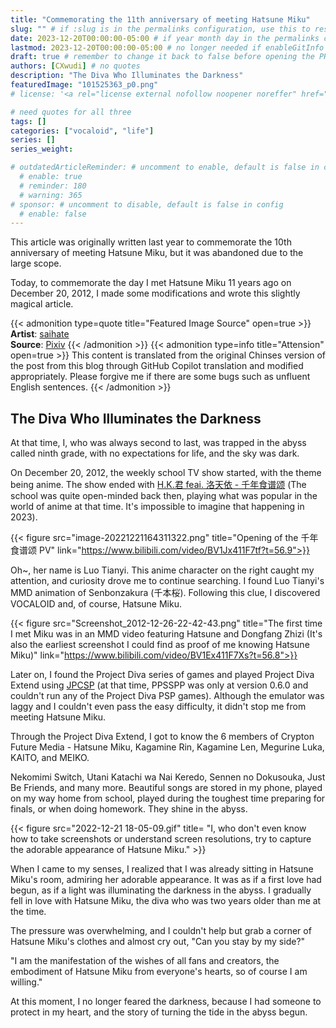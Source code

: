 ```yaml
---
title: "Commemorating the 11th anniversary of meeting Hatsune Miku"
slug: "" # if :slug is in the permalinks configuration, use this to resolve URL conflict with other posts
date: 2023-12-20T00:00:00-05:00 # if year month day in the permalinks configuration and other posts have the same date, modify this to resolve URL conflict with other posts 
lastmod: 2023-12-20T00:00:00-05:00 # no longer needed if enableGitInfo = true
draft: true # remember to change it back to false before opening the PR for publishing
authors: [CXwudi] # no quotes
description: "The Diva Who Illuminates the Darkness"
featuredImage: "101525363_p0.png"
# license: '<a rel="license external nofollow noopener noreffer" href="https://creativecommons.org/licenses/by/4.0/" target="_blank">CC BY 4.0</a>'

# need quotes for all three
tags: []
categories: ["vocaloid", "life"]
series: []
series_weight: 

# outdatedArticleReminder: # uncomment to enable, default is false in config 
  # enable: true
  # reminder: 180
  # warning: 365
# sponsor: # uncomment to disable, default is false in config 
  # enable: false
---
```


This article was originally written last year to commemorate the 10th anniversary of meeting Hatsune Miku, but it was abandoned due to the large scope.

Today, to commemorate the day I met Hatsune Miku 11 years ago on December 20, 2012, I made some modifications and wrote this slightly magical article.

<!--more-->
{{< admonition type=quote title="Featured Image Source" open=true >}}
**Artist**: [saihate](https://www.pixiv.net/users/2254287) <!--just to insert a double space behind-->  
**Source**: [Pixiv](https://www.pixiv.net/artworks/101525363)
{{< /admonition >}}
{{< admonition type=info title="Attension" open=true >}}
This content is translated from the original Chinses version of the post from this blog through GitHub Copilot translation and modified appropriately.
Please forgive me if there are some bugs such as unfluent English sentences.
{{< /admonition >}}

## The Diva Who Illuminates the Darkness

At that time, I, who was always second to last, was trapped in the abyss called ninth grade, with no expectations for life, and the sky was dark.

On December 20, 2012, the weekly school TV show started, with the theme being anime. The show ended with [H.K.君 feai. 洛天依 - 千年食谱颂](https://www.bilibili.com/video/av308040) (The school was quite open-minded back then, playing what was popular in the world of anime at that time. It's impossible to imagine that happening in 2023).

{{< figure src="image-20221221164311322.png" title="Opening of the 千年食谱颂 PV" link="https://www.bilibili.com/video/BV1Jx411F7tf?t=56.9">}}

Oh~, her name is Luo Tianyi. This anime character on the right caught my attention, and curiosity drove me to continue searching. I found Luo Tianyi's MMD animation of Senbonzakura (千本桜). Following this clue, I discovered VOCALOID and, of course, Hatsune Miku.

{{< figure src="Screenshot_2012-12-26-22-42-43.png" title="The first time I met Miku was in an MMD video featuring Hatsune and Dongfang Zhizi (It's also the earliest screenshot I could find as proof of me knowing Hatsune Miku)" link="https://www.bilibili.com/video/BV1Ex411F7Xs?t=56.8">}}

Later on, I found the Project Diva series of games and played Project Diva Extend using [JPCSP](https://github.com/jpcsp/jpcsp) (at that time, PPSSPP was only at version 0.6.0 and couldn't run any of the Project Diva PSP games). Although the emulator was laggy and I couldn't even pass the easy difficulty, it didn't stop me from meeting Hatsune Miku.

Through the Project Diva Extend, I got to know the 6 members of Crypton Future Media - Hatsune Miku, Kagamine Rin, Kagamine Len, Megurine Luka, KAITO, and MEIKO.

Nekomimi Switch, Utani Katachi wa Nai Keredo, Sennen no Dokusouka, Just Be Friends, and many more.
Beautiful songs are stored in my phone, played on my way home from school, played during the toughest time preparing for finals, or when doing homework. They shine in the abyss.

{{< figure src="2022-12-21 18-05-09.gif" title= "I, who don't even know how to take screenshots or understand screen resolutions, try to capture the adorable appearance of Hatsune Miku." >}}

When I came to my senses, I realized that I was already sitting in Hatsune Miku's room, admiring her adorable appearance. It was as if a first love had begun, as if a light was illuminating the darkness in the abyss. I gradually fell in love with Hatsune Miku, the diva who was two years older than me at the time.

The pressure was overwhelming, and I couldn't help but grab a corner of Hatsune Miku's clothes and almost cry out, "Can you stay by my side?"

"I am the manifestation of the wishes of all fans and creators, the embodiment of Hatsune Miku from everyone's hearts, so of course I am willing."

At this moment, I no longer feared the darkness, because I had someone to protect in my heart, and the story of turning the tide in the abyss begun.
